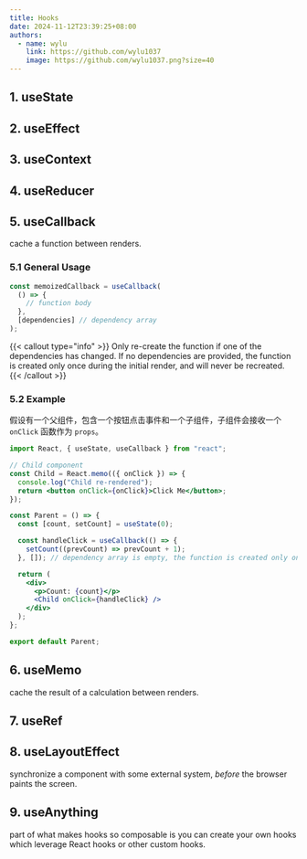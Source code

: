 ```yaml
---
title: Hooks
date: 2024-11-12T23:39:25+08:00
authors:
  - name: wylu
    link: https://github.com/wylu1037
    image: https://github.com/wylu1037.png?size=40
---
```


## 1. useState

## 2. useEffect

## 3. useContext

## 4. useReducer

## 5. useCallback

cache a function between renders.

### 5.1 General Usage

```jsx
const memoizedCallback = useCallback(
  () => {
    // function body
  },
  [dependencies] // dependency array
);
```

{{< callout type="info" >}}
Only re-create the function if one of the dependencies has changed.
If no dependencies are provided, the function is created only once during the initial render, and will never be recreated.
{{< /callout >}}

### 5.2 Example

假设有一个父组件，包含一个按钮点击事件和一个子组件，子组件会接收一个 `onClick` 函数作为 `props`。

```jsx
import React, { useState, useCallback } from "react";

// Child component
const Child = React.memo(({ onClick }) => {
  console.log("Child re-rendered");
  return <button onClick={onClick}>Click Me</button>;
});

const Parent = () => {
  const [count, setCount] = useState(0);

  const handleClick = useCallback(() => {
    setCount((prevCount) => prevCount + 1);
  }, []); // dependency array is empty, the function is created only once during the initial render

  return (
    <div>
      <p>Count: {count}</p>
      <Child onClick={handleClick} />
    </div>
  );
};

export default Parent;
```

## 6. useMemo

cache the result of a calculation between renders.

## 7. useRef

## 8. useLayoutEffect

synchronize a component with some external system, _before_ the browser paints the screen.

## 9. useAnything

part of what makes hooks so composable is you can create your own hooks which leverage React hooks or other custom hooks.
